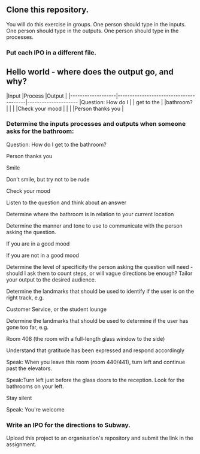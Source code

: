 ## Clone this repository. 

You will do this exercise in groups. 
One person should type in the inputs. 
One person should type in the outputs. 
One person should type in the processes. 

### Put each IPO in a different file.  

## Hello world - where does the output go, and why? 

|Input              |Process                                 |Output                                               |
|-------------------|----------------------------------------|---------------------                                  |Question: How do I |
| get to the        |
|bathroom?          |
|                   |
|Check your mood    |
|                   |
|Person thanks you  |

### Determine the inputs processes and outputs when someone asks for the bathroom: 

Question: How do I get to the bathroom?

Person thanks you

Smile

Don't smile, but try not to be rude 

Check your mood

Listen to the question and think about an answer

Determine where the bathroom is in relation to your current location

Determine the manner and tone to use to communicate with the person asking the question.

If you are in a good mood

If you are not in a good mood

Determine the level of specificity the person asking the question will need - should I ask them to count steps, or will vague directions be enough? Tailor your output to the desired audience.

Determine the landmarks that should be used to identify if the user is on the right track, e.g. 

Customer Service, or the student lounge

Determine the landmarks that should be used to determine if the user has gone too far, e.g.

Room 408 (the room with a full-length glass window to the side)

Understand that gratitude has been expressed and respond accordingly

Speak: When you leave this room (room 440/441), turn left and continue past the elevators.

Speak:Turn left just before the glass doors to the reception. Look for the bathrooms on your left.  

Stay silent

Speak: You're welcome 

### Write an IPO for the directions to Subway.

Upload this project to an organisation's repository and submit the link in the assignment. 


